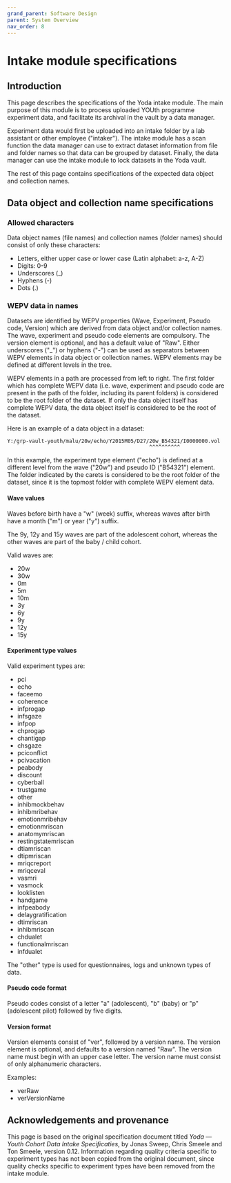 ```yaml
---
grand_parent: Software Design
parent: System Overview
nav_order: 8
---
```

# Intake module specifications

## Introduction

This page describes the specifications of the Yoda intake module. The main purpose of this module
is to process uploaded YOUth programme experiment data, and facilitate its archival in the vault by a data manager.

Experiment data would first be uploaded into an intake
folder by a lab assistant or other employee ("intaker"). The intake module has a scan function the
data manager can use to extract dataset information from file and folder names so that data can be grouped
by dataset. Finally, the data manager can use the intake module to lock datasets in the Yoda vault.

The rest of this page contains specifications of the expected data object and collection names.

## Data object and collection name specifications

### Allowed characters

Data object names (file names) and collection names (folder names) should consist of only these characters:
- Letters, either upper case or lower case (Latin alphabet: a-z, A-Z)
- Digits: 0-9
- Underscores (\_)
- Hyphens (-)
- Dots (.)

### WEPV data in names

Datasets are identified by WEPV properties (Wave, Experiment, Pseudo code, Version) which are derived from data object
and/or collection names.  The wave, experiment and pseudo code elements are compulsory. The version element is optional,
and has a default value of "Raw". Either underscores ("\_") or hyphens ("-") can be used as separators between WEPV
elements in data object or collection names. WEPV elements may be defined at different levels in the tree.

WEPV elements in a path are processed from left to right. The first folder which has complete WEPV data (i.e. wave, experiment and
pseudo code are present in the path of the folder, including its parent folders) is considered to be the
root folder of the dataset. If only the data object itself has complete WEPV data, the data object itself is considered
to be the root of the dataset.

Here is an example of a data object in a dataset:

    Y:/grp-vault-youth/malu/20w/echo/Y2015M05/D27/20w_B54321/I0000000.vol
                                                  ^^^^^^^^^^

In this example, the experiment type element ("echo") is defined at a different level from the wave ("20w") and
pseudo ID ("B54321") element. The folder indicated by the carets is considered to be the root folder of the dataset,
since it is the topmost folder with complete WEPV element data.

#### Wave values

Waves before birth have a "w" (week) suffix, whereas waves after birth have a month ("m") or year ("y") suffix.

The 9y, 12y and 15y waves are part of the adolescent cohort, whereas the other waves are part of the baby / child cohort.

Valid waves are:
- 20w
- 30w
- 0m
- 5m
- 10m
- 3y
- 6y
- 9y
- 12y
- 15y

#### Experiment type values

Valid experiment types are:

- pci
- echo
- faceemo
- coherence
- infprogap
- infsgaze
- infpop
- chprogap
- chantigap
- chsgaze
- pciconflict
- pcivacation
- peabody
- discount
- cyberball
- trustgame
- other
- inhibmockbehav
- inhibmribehav
- emotionmribehav
- emotionmriscan
- anatomymriscan
- restingstatemriscan
- dtiamriscan
- dtipmriscan
- mriqcreport
- mriqceval
- vasmri
- vasmock
- looklisten
- handgame
- infpeabody
- delaygratification
- dtimriscan
- inhibmriscan
- chdualet
- functionalmriscan
- infdualet

The "other" type is used for questionnaires, logs and unknown types of data.

#### Pseudo code format

Pseudo codes consist of a letter "a" (adolescent), "b" (baby) or "p" (adolescent pilot) followed
by five digits.

#### Version format

Version elements consist of "ver", followed by a version name. The version element is optional, and
defaults to a version named "Raw". The version name must begin with an upper case letter. The
version name must consist of only alphanumeric characters.

Examples:
- verRaw
- verVersionName

## Acknowledgements and provenance

This page is based on the original specification document titled _Yoda &mdash; Youth Cohort Data Intake Specificaties_,
by Jonas Sweep, Chris Smeele and Ton Smeele, version 0.12. Information regarding quality criteria specific to experiment
types has not been copied from the original document, since quality checks specific to experiment types have been removed
from the intake module.
